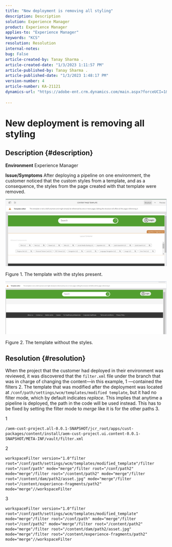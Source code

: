 ```yaml
---
title: "New deployment is removing all styling"
description: Description
solution: Experience Manager
product: Experience Manager
applies-to: "Experience Manager"
keywords: "KCS"
resolution: Resolution
internal-notes: 
bug: False
article-created-by: Tanay Sharma .
article-created-date: "1/3/2023 1:11:57 PM"
article-published-by: Tanay Sharma .
article-published-date: "1/3/2023 1:48:17 PM"
version-number: 4
article-number: KA-21121
dynamics-url: "https://adobe-ent.crm.dynamics.com/main.aspx?forceUCI=1&pagetype=entityrecord&etn=knowledgearticle&id=e75d5a2c-688b-ed11-81ac-6045bd006a22"

---
```

# New deployment is removing all styling

## Description {#description}

<b>Environment</b>
Experience Manager


<b>Issue/Symptoms</b>
After deploying a pipeline on one environment, the customer noticed that the custom styles from a template, and as a consequence, the styles from the page created with that template were removed.



![](assets/___ec5d5a2c-688b-ed11-81ac-6045bd006a22___.png)

Figure 1. The template with the styles present.



![](assets/___f05d5a2c-688b-ed11-81ac-6045bd006a22___.png)

Figure 2. The template without the styles.


## Resolution {#resolution}


When the project that the customer had deployed in their environment was reviewed, it was discovered that the `filter.xml` file under the branch that was in charge of changing the content—in this example, 1 —contained the filters 2.
The template that was modified after the deployment was located at `/conf/path/settings/wcm/templates/modified template`, but it had no filter mode, which by default indicates *replace*.
This implies that anytime a pipeline is deployed, the path in the code will be used instead.
This has to be fixed by setting the filter mode to *merge* like it is for the other paths 3.

1


```
/aem-cust-project.all-0.0.1-SNAPSHOT/jcr_root/apps/cust-packages/content/install/aem-cust-project.ui.content-0.0.1-SNAPSHOT/META-INF/vault/filter.xml
```



2 

```
workspaceFilter version="1.0"filter root="/conf/path/settings/wcm/templates/modified_template"/filter root="/conf/path" mode="merge"/filter root="/conf/path2" mode="merge"/filter root="/content/path2" mode="merge"/filter root="/content/dam/path2/asset.jpg" mode="merge"/filter root="/content/experience-fragments/path2" mode="merge"//workspaceFilter
```




3


```
workspaceFilter version="1.0"filter root="/conf/path/settings/wcm/templates/modified_template" mode="merge"/filter root="/conf/path" mode="merge"/filter root="/conf/path2" mode="merge"/filter root="/content/path2" mode="merge"/filter root="/content/dam/path2/asset.jpg" mode="merge"/filter root="/content/experience-fragments/path2" mode="merge"//workspaceFilter
```






